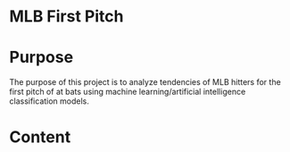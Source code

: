 # MLB First Pitch
# Purpose
The purpose of this project is to analyze tendencies of MLB hitters for the first pitch of at bats using machine learning/artificial intelligence classification models.
# Content
